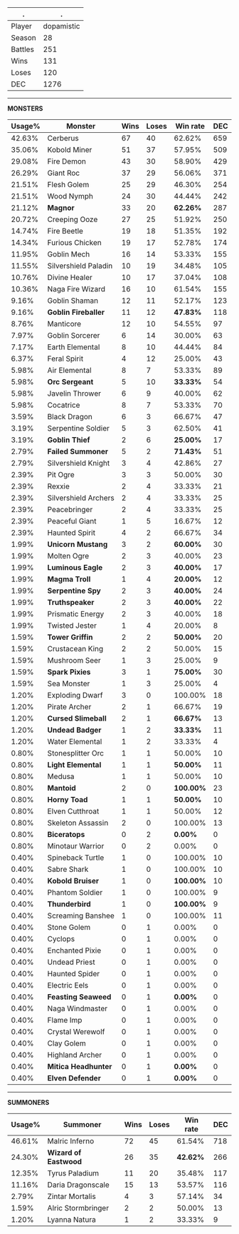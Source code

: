.|.
|-|-
Player|dopamistic
Season|28
Battles|251
Wins|131
Loses|120
DEC|1276

---
**MONSTERS**

Usage%|Monster|Wins|Loses|Win rate|DEC|
-|-|-|-|-|-|
42.63%|Cerberus|67|40|62.62%|659|
35.06%|Kobold Miner|51|37|57.95%|509|
29.08%|Fire Demon|43|30|58.90%|429|
26.29%|Giant Roc|37|29|56.06%|371|
21.51%|Flesh Golem|25|29|46.30%|254|
21.51%|Wood Nymph|24|30|44.44%|242|
21.12%|**Magnor**|33|20|**62.26%**|287|
20.72%|Creeping Ooze|27|25|51.92%|250|
14.74%|Fire Beetle|19|18|51.35%|192|
14.34%|Furious Chicken|19|17|52.78%|174|
11.95%|Goblin Mech|16|14|53.33%|155|
11.55%|Silvershield Paladin|10|19|34.48%|105|
10.76%|Divine Healer|10|17|37.04%|108|
10.36%|Naga Fire Wizard|16|10|61.54%|155|
9.16%|Goblin Shaman|12|11|52.17%|123|
9.16%|**Goblin Fireballer**|11|12|**47.83%**|118|
8.76%|Manticore|12|10|54.55%|97|
7.97%|Goblin Sorcerer|6|14|30.00%|63|
7.17%|Earth Elemental|8|10|44.44%|84|
6.37%|Feral Spirit|4|12|25.00%|43|
5.98%|Air Elemental|8|7|53.33%|89|
5.98%|**Orc Sergeant**|5|10|**33.33%**|54|
5.98%|Javelin Thrower|6|9|40.00%|62|
5.98%|Cocatrice|8|7|53.33%|70|
3.59%|Black Dragon|6|3|66.67%|47|
3.19%|Serpentine Soldier|5|3|62.50%|41|
3.19%|**Goblin Thief**|2|6|**25.00%**|17|
2.79%|**Failed Summoner**|5|2|**71.43%**|51|
2.79%|Silvershield Knight|3|4|42.86%|27|
2.39%|Pit Ogre|3|3|50.00%|30|
2.39%|Rexxie|2|4|33.33%|21|
2.39%|Silvershield Archers|2|4|33.33%|25|
2.39%|Peacebringer|2|4|33.33%|25|
2.39%|Peaceful Giant|1|5|16.67%|12|
2.39%|Haunted Spirit|4|2|66.67%|34|
1.99%|**Unicorn Mustang**|3|2|**60.00%**|30|
1.99%|Molten Ogre|2|3|40.00%|23|
1.99%|**Luminous Eagle**|2|3|**40.00%**|17|
1.99%|**Magma Troll**|1|4|**20.00%**|12|
1.99%|**Serpentine Spy**|2|3|**40.00%**|24|
1.99%|**Truthspeaker**|2|3|**40.00%**|22|
1.99%|Prismatic Energy|2|3|40.00%|18|
1.99%|Twisted Jester|1|4|20.00%|8|
1.59%|**Tower Griffin**|2|2|**50.00%**|20|
1.59%|Crustacean King|2|2|50.00%|15|
1.59%|Mushroom Seer|1|3|25.00%|9|
1.59%|**Spark Pixies**|3|1|**75.00%**|30|
1.59%|Sea Monster|1|3|25.00%|4|
1.20%|Exploding Dwarf|3|0|100.00%|18|
1.20%|Pirate Archer|2|1|66.67%|19|
1.20%|**Cursed Slimeball**|2|1|**66.67%**|13|
1.20%|**Undead Badger**|1|2|**33.33%**|11|
1.20%|Water Elemental|1|2|33.33%|4|
0.80%|Stonesplitter Orc|1|1|50.00%|10|
0.80%|**Light Elemental**|1|1|**50.00%**|11|
0.80%|Medusa|1|1|50.00%|10|
0.80%|**Mantoid**|2|0|**100.00%**|23|
0.80%|**Horny Toad**|1|1|**50.00%**|10|
0.80%|Elven Cutthroat|1|1|50.00%|12|
0.80%|Skeleton Assassin|2|0|100.00%|13|
0.80%|**Biceratops**|0|2|**0.00%**|0|
0.80%|Minotaur Warrior|0|2|0.00%|0|
0.40%|Spineback Turtle|1|0|100.00%|10|
0.40%|Sabre Shark|1|0|100.00%|10|
0.40%|**Kobold Bruiser**|1|0|**100.00%**|10|
0.40%|Phantom Soldier|1|0|100.00%|9|
0.40%|**Thunderbird**|1|0|**100.00%**|9|
0.40%|Screaming Banshee|1|0|100.00%|11|
0.40%|Stone Golem|0|1|0.00%|0|
0.40%|Cyclops|0|1|0.00%|0|
0.40%|Enchanted Pixie|0|1|0.00%|0|
0.40%|Undead Priest|0|1|0.00%|0|
0.40%|Haunted Spider|0|1|0.00%|0|
0.40%|Electric Eels|0|1|0.00%|0|
0.40%|**Feasting Seaweed**|0|1|**0.00%**|0|
0.40%|Naga Windmaster|0|1|0.00%|0|
0.40%|Flame Imp|0|1|0.00%|0|
0.40%|Crystal Werewolf|0|1|0.00%|0|
0.40%|Clay Golem|0|1|0.00%|0|
0.40%|Highland Archer|0|1|0.00%|0|
0.40%|**Mitica Headhunter**|0|1|**0.00%**|0|
0.40%|**Elven Defender**|0|1|**0.00%**|0|

---
**SUMMONERS**

Usage%|Summoner|Wins|Loses|Win rate|DEC|
-|-|-|-|-|-|
46.61%|Malric Inferno|72|45|61.54%|718|
24.30%|**Wizard of Eastwood**|26|35|**42.62%**|266|
12.35%|Tyrus Paladium|11|20|35.48%|117|
11.16%|Daria Dragonscale|15|13|53.57%|116|
2.79%|Zintar Mortalis|4|3|57.14%|34|
1.59%|Alric Stormbringer|2|2|50.00%|13|
1.20%|Lyanna Natura|1|2|33.33%|9|
